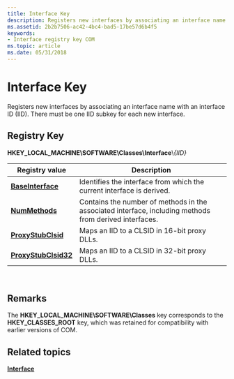 ```yaml
---
title: Interface Key
description: Registers new interfaces by associating an interface name with an interface ID (IID). There must be one IID subkey for each new interface.
ms.assetid: 2b2b7506-ac42-4bc4-bad5-17be57d6b4f5
keywords:
- Interface registry key COM
ms.topic: article
ms.date: 05/31/2018
---
```


# Interface Key

Registers new interfaces by associating an interface name with an interface ID (IID). There must be one IID subkey for each new interface.

## Registry Key

**HKEY\_LOCAL\_MACHINE\\SOFTWARE\\Classes\\Interface**\\*{*IID*}*



| Registry value                               | Description                                                                                            |
|----------------------------------------------|--------------------------------------------------------------------------------------------------------|
| [**BaseInterface**](baseinterface.md)       | Identifies the interface from which the current interface is derived.                                  |
| [**NumMethods**](nummethods.md)             | Contains the number of methods in the associated interface, including methods from derived interfaces. |
| [**ProxyStubClsid**](proxystubclsid.md)     | Maps an IID to a CLSID in 16-bit proxy DLLs.                                                           |
| [**ProxyStubClsid32**](proxystubclsid32.md) | Maps an IID to a CLSID in 32-bit proxy DLLs.                                                           |



 

## Remarks

The **HKEY\_LOCAL\_MACHINE\\SOFTWARE\\Classes** key corresponds to the **HKEY\_CLASSES\_ROOT** key, which was retained for compatibility with earlier versions of COM.

## Related topics

<dl> <dt>

[**Interface**](interface.md)
</dt> </dl>

 

 




